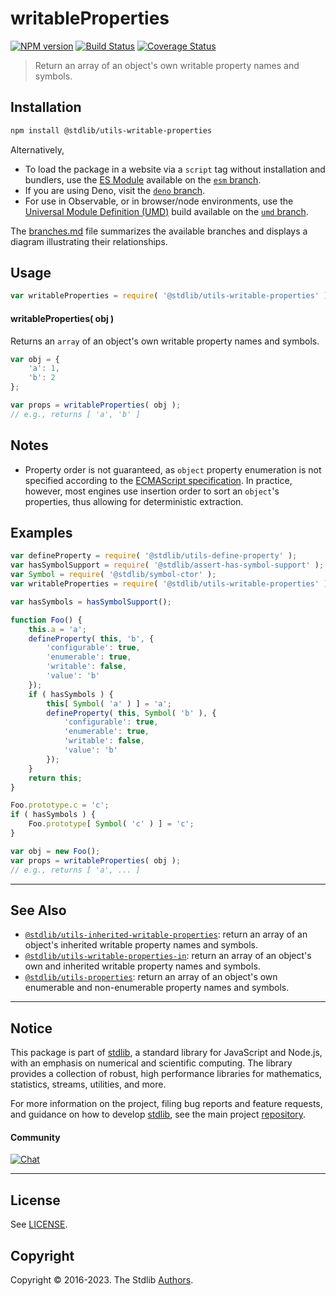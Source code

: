 <!--

@license Apache-2.0

Copyright (c) 2018 The Stdlib Authors.

Licensed under the Apache License, Version 2.0 (the "License");
you may not use this file except in compliance with the License.
You may obtain a copy of the License at

   http://www.apache.org/licenses/LICENSE-2.0

Unless required by applicable law or agreed to in writing, software
distributed under the License is distributed on an "AS IS" BASIS,
WITHOUT WARRANTIES OR CONDITIONS OF ANY KIND, either express or implied.
See the License for the specific language governing permissions and
limitations under the License.

-->

# writableProperties

[![NPM version][npm-image]][npm-url] [![Build Status][test-image]][test-url] [![Coverage Status][coverage-image]][coverage-url] <!-- [![dependencies][dependencies-image]][dependencies-url] -->

> Return an array of an object's own writable property names and symbols.

<section class="installation">

## Installation

```bash
npm install @stdlib/utils-writable-properties
```

Alternatively,

-   To load the package in a website via a `script` tag without installation and bundlers, use the [ES Module][es-module] available on the [`esm` branch][esm-url].
-   If you are using Deno, visit the [`deno` branch][deno-url].
-   For use in Observable, or in browser/node environments, use the [Universal Module Definition (UMD)][umd] build available on the [`umd` branch][umd-url].

The [branches.md][branches-url] file summarizes the available branches and displays a diagram illustrating their relationships.

</section>

<section class="usage">

## Usage

```javascript
var writableProperties = require( '@stdlib/utils-writable-properties' );
```

#### writableProperties( obj )

Returns an `array` of an object's own writable property names and symbols.

```javascript
var obj = {
    'a': 1,
    'b': 2
};

var props = writableProperties( obj );
// e.g., returns [ 'a', 'b' ]
```

</section>

<!-- /.usage -->

<section class="notes">

## Notes

-   Property order is not guaranteed, as `object` property enumeration is not specified according to the [ECMAScript specification][ecma-262-for-in]. In practice, however, most engines use insertion order to sort an `object`'s properties, thus allowing for deterministic extraction.

</section>

<!-- /.notes -->

<section class="examples">

## Examples

<!-- eslint no-undef: "error" -->

```javascript
var defineProperty = require( '@stdlib/utils-define-property' );
var hasSymbolSupport = require( '@stdlib/assert-has-symbol-support' );
var Symbol = require( '@stdlib/symbol-ctor' );
var writableProperties = require( '@stdlib/utils-writable-properties' );

var hasSymbols = hasSymbolSupport();

function Foo() {
    this.a = 'a';
    defineProperty( this, 'b', {
        'configurable': true,
        'enumerable': true,
        'writable': false,
        'value': 'b'
    });
    if ( hasSymbols ) {
        this[ Symbol( 'a' ) ] = 'a';
        defineProperty( this, Symbol( 'b' ), {
            'configurable': true,
            'enumerable': true,
            'writable': false,
            'value': 'b'
        });
    }
    return this;
}

Foo.prototype.c = 'c';
if ( hasSymbols ) {
    Foo.prototype[ Symbol( 'c' ) ] = 'c';
}

var obj = new Foo();
var props = writableProperties( obj );
// e.g., returns [ 'a', ... ]
```

</section>

<!-- /.examples -->

<!-- Section for related `stdlib` packages. Do not manually edit this section, as it is automatically populated. -->

<section class="related">

* * *

## See Also

-   <span class="package-name">[`@stdlib/utils-inherited-writable-properties`][@stdlib/utils/inherited-writable-properties]</span><span class="delimiter">: </span><span class="description">return an array of an object's inherited writable property names and symbols.</span>
-   <span class="package-name">[`@stdlib/utils-writable-properties-in`][@stdlib/utils/writable-properties-in]</span><span class="delimiter">: </span><span class="description">return an array of an object's own and inherited writable property names and symbols.</span>
-   <span class="package-name">[`@stdlib/utils-properties`][@stdlib/utils/properties]</span><span class="delimiter">: </span><span class="description">return an array of an object's own enumerable and non-enumerable property names and symbols.</span>

</section>

<!-- /.related -->

<!-- Section for all links. Make sure to keep an empty line after the `section` element and another before the `/section` close. -->


<section class="main-repo" >

* * *

## Notice

This package is part of [stdlib][stdlib], a standard library for JavaScript and Node.js, with an emphasis on numerical and scientific computing. The library provides a collection of robust, high performance libraries for mathematics, statistics, streams, utilities, and more.

For more information on the project, filing bug reports and feature requests, and guidance on how to develop [stdlib][stdlib], see the main project [repository][stdlib].

#### Community

[![Chat][chat-image]][chat-url]

---

## License

See [LICENSE][stdlib-license].


## Copyright

Copyright &copy; 2016-2023. The Stdlib [Authors][stdlib-authors].

</section>

<!-- /.stdlib -->

<!-- Section for all links. Make sure to keep an empty line after the `section` element and another before the `/section` close. -->

<section class="links">

[npm-image]: http://img.shields.io/npm/v/@stdlib/utils-writable-properties.svg
[npm-url]: https://npmjs.org/package/@stdlib/utils-writable-properties

[test-image]: https://github.com/stdlib-js/utils-writable-properties/actions/workflows/test.yml/badge.svg?branch=main
[test-url]: https://github.com/stdlib-js/utils-writable-properties/actions/workflows/test.yml?query=branch:main

[coverage-image]: https://img.shields.io/codecov/c/github/stdlib-js/utils-writable-properties/main.svg
[coverage-url]: https://codecov.io/github/stdlib-js/utils-writable-properties?branch=main

<!--

[dependencies-image]: https://img.shields.io/david/stdlib-js/utils-writable-properties.svg
[dependencies-url]: https://david-dm.org/stdlib-js/utils-writable-properties/main

-->

[chat-image]: https://img.shields.io/gitter/room/stdlib-js/stdlib.svg
[chat-url]: https://gitter.im/stdlib-js/stdlib/

[stdlib]: https://github.com/stdlib-js/stdlib

[stdlib-authors]: https://github.com/stdlib-js/stdlib/graphs/contributors

[umd]: https://github.com/umdjs/umd
[es-module]: https://developer.mozilla.org/en-US/docs/Web/JavaScript/Guide/Modules

[deno-url]: https://github.com/stdlib-js/utils-writable-properties/tree/deno
[umd-url]: https://github.com/stdlib-js/utils-writable-properties/tree/umd
[esm-url]: https://github.com/stdlib-js/utils-writable-properties/tree/esm
[branches-url]: https://github.com/stdlib-js/utils-writable-properties/blob/main/branches.md

[stdlib-license]: https://raw.githubusercontent.com/stdlib-js/utils-writable-properties/main/LICENSE

[ecma-262-for-in]: https://262.ecma-international.org/5.1/#sec-12.6.4

<!-- <related-links> -->

[@stdlib/utils/inherited-writable-properties]: https://github.com/stdlib-js/utils-inherited-writable-properties

[@stdlib/utils/writable-properties-in]: https://github.com/stdlib-js/utils-writable-properties-in

[@stdlib/utils/properties]: https://github.com/stdlib-js/utils-properties

<!-- </related-links> -->

</section>

<!-- /.links -->
